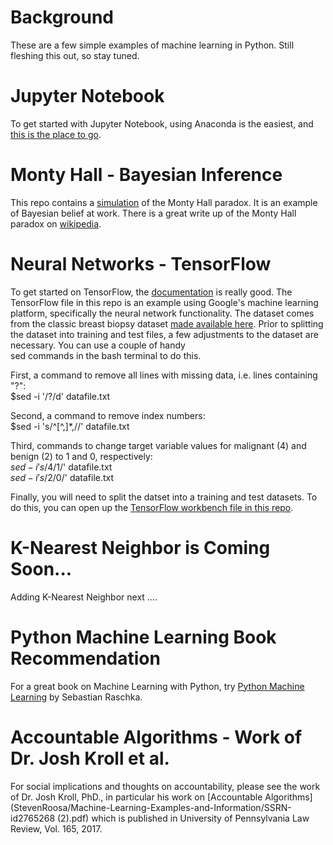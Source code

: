 # Background
These are a few simple examples of machine learning in Python.  Still fleshing this out, so stay tuned.

# Jupyter Notebook
To get started with Jupyter Notebook, using Anaconda is the easiest, 
and <a href="http://jupyter.org/install.html">this is the place to go</a>.

# Monty Hall - Bayesian Inference
This repo contains a [simulation](StevenRoosa/Machine-Learning-Examples-and-Information/monty_hall.ipynb) of the Monty Hall paradox. It is an example of Bayesian belief at work.
There is a great write up of the Monty Hall paradox on <a href="https://en.wikipedia.org/wiki/Monty_Hall_problem">wikipedia</a>.

# Neural Networks - TensorFlow
To get started on TensorFlow, the <a href="https://www.tensorflow.org/get_started/os_setup">documentation</a> is really good.
The TensorFlow file in this repo is an example using Google's machine learning platform,
specifically the neural network functionality.  The dataset comes from the classic breast
biopsy dataset <a href="https://archive.ics.uci.edu/ml/machine-learning-databases/breast-cancer-wisconsin/breast-cancer-wisconsin.data">made available here</a>.  Prior to splitting the dataset into training and test files, a few adjustments to the dataset are necessary. You can use a couple of handy   
sed commands in the bash terminal to do this.  
  
First, a command to remove all lines with missing data, i.e. lines containing "?":  
$sed -i '/?/d' datafile.txt  

Second, a command to remove index numbers:  
$sed -i 's/^[^,]*,//' datafile.txt  

Third, commands to change target variable values for malignant (4) and benign (2) to 1 and 0, respectively:  
$sed -i 's/4$/1/' datafile.txt  
$sed -i 's/2$/0/' datafile.txt  

Finally, you will need to split the datset into a training and test datasets. To do this, you can open up the [TensorFlow workbench file in this repo](StevenRoosa/Machine-Learning-Examples-and-Information/tensor_workbench.ipynb).    
  
# K-Nearest Neighbor is Coming Soon...
Adding K-Nearest Neighbor next ....

# Python Machine Learning Book Recommendation
For a great book on Machine Learning with Python, try <a href="https://www.amazon.com/Python-Machine-Learning-Sebastian-Raschka/dp/1783555130/">Python Machine Learning</a> by Sebastian Raschka.

# Accountable Algorithms - Work of Dr. Josh Kroll et al.
For social implications and thoughts on accountability, 
please see the work of Dr. Josh Kroll, PhD., in particular his work on 
[Accountable Algorithms](StevenRoosa/Machine-Learning-Examples-and-Information/SSRN-id2765268 (2).pdf) which is published in University of Pennsylvania Law Review, Vol. 165, 2017. 
